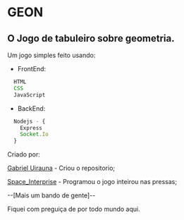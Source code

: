 # GEON
## O Jogo de tabuleiro sobre geometria.

Um jogo simples feito usando:

- FrontEnd:
```javascript 
  HTML
  CSS
  JavaScript
```
- BackEnd:
```javascript
  Nodejs - {
    Express
    Socket.Io
  }
```

Criado por:

[Gabriel Uirauna](https://github.com/GabrielUirauna/) - Criou o repositorio;

[Space_Interprise](https://github.com/emanuelfranklyn/) - Programou o jogo inteirou nas pressas;

--[Mais um bando de gente]--

Fiquei com preguiça de por todo mundo aqui.
